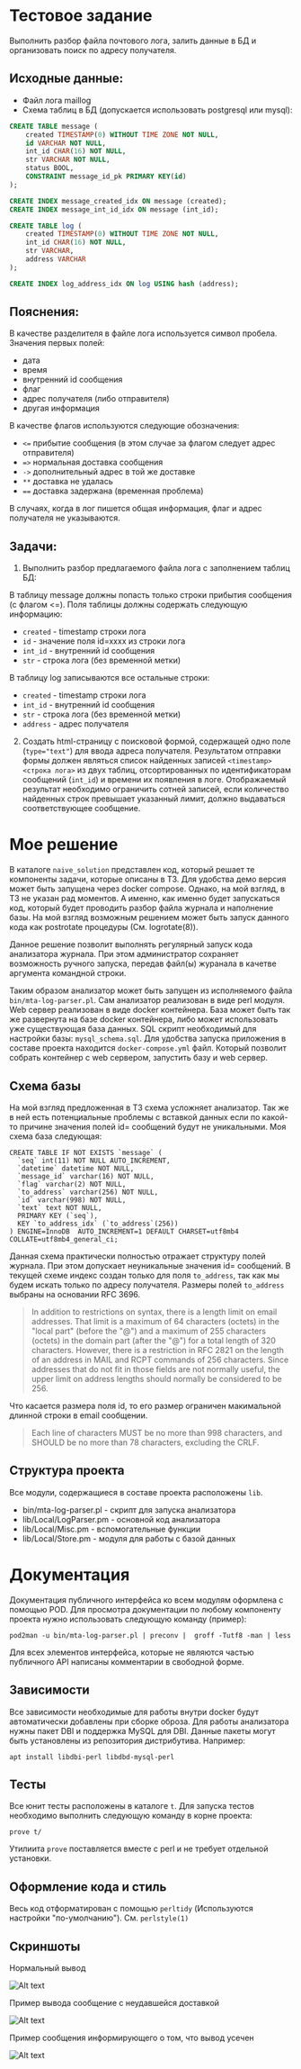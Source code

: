 # Тестовое задание

Выполнить разбор файла почтового лога, залить данные в БД и организовать поиск по адресу получателя.

## Исходные данные:

- Файл лога maillog
- Схема таблиц в БД (допускается использовать postgresql или mysql):

```SQL
CREATE TABLE message (
    created TIMESTAMP(0) WITHOUT TIME ZONE NOT NULL,
    id VARCHAR NOT NULL,
    int_id CHAR(16) NOT NULL,
    str VARCHAR NOT NULL,
    status BOOL,
    CONSTRAINT message_id_pk PRIMARY KEY(id)
);

CREATE INDEX message_created_idx ON message (created);
CREATE INDEX message_int_id_idx ON message (int_id);

CREATE TABLE log (
    created TIMESTAMP(0) WITHOUT TIME ZONE NOT NULL,
    int_id CHAR(16) NOT NULL,
    str VARCHAR,
    address VARCHAR
);

CREATE INDEX log_address_idx ON log USING hash (address);
```

## Пояснения:

В качестве разделителя в файле лога используется символ пробела.
Значения первых полей:
- дата
- время
- внутренний id сообщения
- флаг
- адрес получателя (либо отправителя)
- другая информация

В качестве флагов используются следующие обозначения:

- `<=` прибытие сообщения (в этом случае за флагом следует адрес отправителя)
- `=>` нормальная доставка сообщения
- `->` дополнительный адрес в той же доставке
- `**` доставка не удалась
- `==` доставка задержана (временная проблема)

В случаях, когда в лог пишется общая информация, флаг и адрес получателя не указываются.

## Задачи:

1. Выполнить разбор предлагаемого файла лога с заполнением таблиц БД:

В таблицу message должны попасть только строки прибытия сообщения (с флагом <=). Поля таблицы
должны содержать следующую информацию:

- `created` - timestamp строки лога
- `id` - значение поля id=xxxx из строки лога
- `int_id` - внутренний id сообщения
- `str` - строка лога (без временной метки)

В таблицу log записываются все остальные строки:
- `created` - timestamp строки лога
- `int_id` - внутренний id сообщения
- `str` - строка лога (без временной метки)
- `address` - адрес получателя

2. Создать html-страницу с поисковой формой, содержащей одно поле (`type="text"`) для ввода адреса получателя.
Результатом отправки формы должен являться список найденных записей `<timestamp>` `<строка лога>` из двух
таблиц, отсортированных по идентификаторам сообщений (`int_id`) и времени их появления в логе.
Отображаемый результат необходимо ограничить сотней записей, если количество найденных строк превышает
указанный лимит, должно выдаваться соответствующее сообщение.

# Мое решение

В каталоге `naive_solution` представлен код, который решает те компоненты задачи, которые описаны в ТЗ.
Для удобства демо версия может быть запущена через docker compose.
Однако, на мой взгляд, в ТЗ не указан рад моментов. А именно, как именно будет запускаться код,
который будет проводить разбор файла журнала и наполнение базы. На мой взгляд возможным решением
может быть запуск данного кода как postrotate процедуры (См. logrotate(8)). 

Данное решение позволит выполнять регулярный запуск кода анализатора журнала. 
При этом администратор сохраняет возможность  ручного запуска, передав файл(ы) журанала в качетве аргумента командной строки.

Таким образом анализатор может быть запущен из исполняемого файла `bin/mta-log-parser.pl`.
Сам анализатор реализован в виде perl модуля. Web сервер реализован в виде docker контейнера.
База может быть так же развернута на базе docker контейнера, либо может использовать уже существующая база данных.
SQL скрипт необходимый для настройки базы: `mysql_schema.sql`. Для удобства запуска приложения в составе 
проекта находится `docker-compose.yml` файл. Который позволит собрать контейнер с web сервером, запустить базу и web сервер.

## Схема базы

На мой взгляд предложенная в ТЗ схема усложняет анализатор. Так же в ней есть потенциальные проблемы с 
вставкой данных если по какой-то причине значения полей id= сообщений будут не уникальными. Моя схема база следующая:

```
CREATE TABLE IF NOT EXISTS `message` (
  `seq` int(11) NOT NULL AUTO_INCREMENT,
  `datetime` datetime NOT NULL,
  `message_id` varchar(16) NOT NULL,
  `flag` varchar(2) NOT NULL,
  `to_address` varchar(256) NOT NULL,
  `id` varchar(998) NOT NULL,
  `text` text NOT NULL,
  PRIMARY KEY (`seq`),
  KEY `to_address_idx` (`to_address`(256))
) ENGINE=InnoDB  AUTO_INCREMENT=1 DEFAULT CHARSET=utf8mb4 COLLATE=utf8mb4_general_ci;
```

Данная схема практически полностью отражает структуру полей журнала. При этом допускает неуникальные значения
id= сообщений. В текущей схеме индекс создан только для поля `to_address`, 
так как мы будем искать только по адресу получателя. Размеры полей `to_address` выбраны на основании RFC 3696. 

 >  In addition to restrictions on syntax, there is a length limit on
 >  email addresses.  That limit is a maximum of 64 characters (octets)
 >  in the "local part" (before the "@") and a maximum of 255 characters
 >  (octets) in the domain part (after the "@") for a total length of 320
 >  characters. However, there is a restriction in RFC 2821 on the length of an
 >  address in MAIL and RCPT commands of 256 characters.  Since addresses
 >  that do not fit in those fields are not normally useful, the upper
 >  limit on address lengths should normally be considered to be 256.

Что касается размера поля id, то его размер ограничен макимальной длинной строки в email сообщении.

> Each line of characters MUST be no more than 998 characters, 
> and SHOULD be no more than 78 characters, excluding the CRLF.

## Структура проекта 

Все модули, содержащиеся в составе проекта расположены `lib`.

- bin/mta-log-parser.pl - скрипт для запуска анализатора
- lib/Local/LogParser.pm - основной код анализатора
- lib/Local/Misc.pm - вспомогательные функции
- lib/Local/Store.pm - модуля для работы с базой данных

# Документация

Документация публичного интерфейса ко всем модулям оформлена с помощью POD.
Для просмотра документации по любому компоненту проекта нужно использовать следующую команду (пример):

```
pod2man -u bin/mta-log-parser.pl | preconv |  groff -Tutf8 -man | less
```

Для всех элементов интерфейса, которые не являются частью публичного API 
написаны комментарии в свободной форме.

## Зависимости

Все зависимости необходимые для работы внутри docker будут автоматически добавлены при сборке оброза.
Для работы анализатора нужны пакет DBI и поддержка MySQL для DBI. Данные пакеты могут быть установлены из 
репозитория дистрибутива. Например:

```
apt install libdbi-perl libdbd-mysql-perl
```

## Тесты 

Все юнит тесты расположены в каталоге `t`. Для запуска тестов необходимо выполнить 
следующую команду в корне проекта:

```
prove t/
```

Утилиита `prove` поставляется вместе с perl и не требует отдельной установки.

## Оформление кода и стиль

Весь код отформатирован с помощью `perltidy` (Используются настройки "по-умолчанию").
См. `perlstyle(1)`

## Скриншоты

Нормальный вывод

![Alt text](/assets/screenshots/screen_01.png?raw=true)

Пример вывода сообщение с неудавшейся доставкой

![Alt text](/assets/screenshots/screen_02.png?raw=true)

Пример сообщения информирующего о том, что вывод усечен

![Alt text](/assets/screenshots/screen_03.png?raw=true)